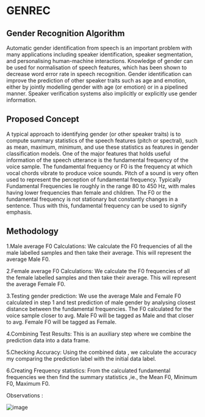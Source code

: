 # GENREC

## Gender Recognition Algorithm

Automatic gender identification from speech is an important problem with many applications including speaker identification, speaker segmentation, and personalising human-machine interactions. Knowledge of gender can be used for normalisation of speech features, which has been shown to decrease word error rate in speech recognition. Gender identification can improve the prediction of other speaker traits such as age and emotion, either by jointly modelling gender with age (or emotion) or in a pipelined manner. Speaker verification systems also implicitly or explicitly use gender information.

## Proposed Concept 

A typical approach to identifying gender (or other speaker traits) is to compute summary statistics of the speech features (pitch or spectral), such as mean, maximum, minimum, and use these statistics as features in gender classification models. One of the major features that holds useful information of the
speech utterance is the fundamental frequency of the voice sample. The fundamental frequency or F0 is the frequency at which vocal chords vibrate to produce voice sounds. Pitch of a sound is very often used to represent the perception of fundamental frequency. Typically Fundamental Frequencies lie roughly in the range 80 to 450 Hz, with males having lower frequencies than female and children. The F0 or the fundamental frequency is not stationary but constantly changes in a sentence. Thus with this, fundamental frequency can be used to signify emphasis.

## Methodology 

1.Male average F0 Calculations: We calculate the F0 frequencies of all the male labelled samples and then take their average. This will represent the average Male F0.

2.Female average F0 Calculations: We calculate the F0 frequencies of all the female labelled samples and then take their average. This will represent the average Female F0.

3.Testing gender prediction: We use the average Male and Female F0 calculated in step 1 and test prediction of male gender by analysing closest distance between the
fundamental frequencies. The F0 calculated for the voice sample closer to avg. Male F0 will be tagged as Male and that closer to avg. Female F0 will be tagged as Female.

4.Combining Test Results: This is an auxiliary step where we combine the prediction data into a data frame.

5.Checking Accuracy: Using the combined data , we calculate the accuracy my comparing the prediction label with the initial data label.

6.Creating Frequency statistics: From the calculated fundamental frequencies we then find the summary statistics ,ie., the Mean F0, Minimum F0, Maximum F0.

Observations :

![image](https://user-images.githubusercontent.com/81297719/112602002-25990f00-8e39-11eb-9875-e6fbe3e19fe3.png)
